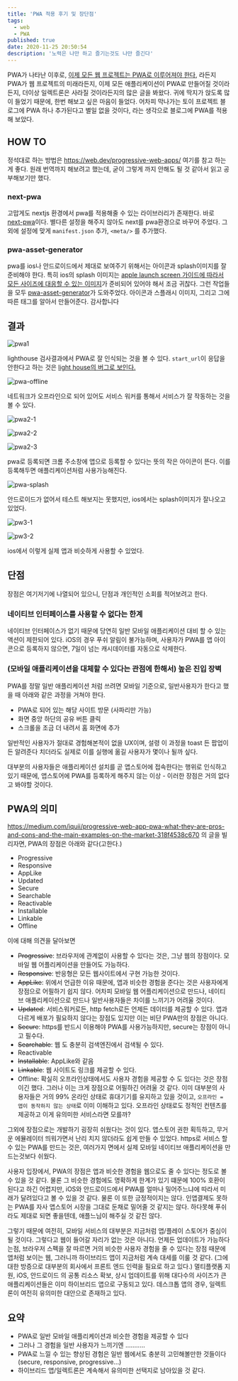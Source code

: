 ```yaml
---
title: 'PWA 적용 후기 및 장단점'
tags:
  - web
  - PWA
published: true
date: 2020-11-25 20:50:54
description: '노력은 나만 하고 즐기는것도 나만 즐긴다'
---
```


PWA가 나타난 이후로, [이제 모든 웹 프로젝트는 PWA로 이루어져야 한다](https://alistapart.com/article/yes-that-web-project-should-be-a-pwa/), 라든지 PWA가 웹 프로젝트의 미래라든지, 이제 모든 애플리케이션이 PWA로 만들어질 것이라든지, 더이상 일렉트론은 사라질 것이라든지의 많은 글을 봐왔다. 귀에 딱지가 앉도록 많이 들었기 때문에, 한번 해보고 싶은 마음이 들었다. 어차피 막나가는 토이 프로젝트 블로그에 PWA 하나 추가된다고 별일 없을 것이다, 라는 생각으로 블로그에 PWA를 적용해 보았다.

## HOW TO

정석대로 하는 방법은 https://web.dev/progressive-web-apps/ 여기를 참고 하는게 좋다. 원래 번역까지 해보려고 했는데, 굳이 그렇게 까지 안해도 될 것 같아서 읽고 공부해보기만 했다.

### next-pwa

고맙게도 nextjs 환경에서 pwa를 적용해줄 수 있는 라이브러리가 존재한다. 바로 [next-pwa](https://github.com/shadowwalker/next-pwa)이다. 별다른 설정을 해주지 않아도 next를 pwa환경으로 바꾸어 주었다. 그외에 설정에 맞게 `manifest.json` 추가, `<meta/>` 를 추가했다.

### pwa-asset-generator

pwa를 ios나 안드로이드에서 제대로 보여주기 위해서는 아이콘과 splash이미지를 잘 준비해야 한다. 특히 ios의 splash 이미지는 [apple launch screen 가이드에 따라서 모든 사이즈에 대응할 수 있는 이미지](https://developer.apple.com/design/human-interface-guidelines/ios/visual-design/adaptivity-and-layout/#device-screen-sizes-and-orientations)가 준비되어 있어야 해서 조금 귀찮다. 그런 작업들을 모두 [pwa-asset-generator](https://github.com/onderceylan/pwa-asset-generator)가 도와주었다. 아이콘과 스플래시 이미지, 그리고 그에 따른 태그를 알아서 만들어준다. 감사합니다

## 결과

![pwa1](./images/pwa1.png)

lighthouse 검사결과에서 PWA로 잘 인식되는 것을 볼 수 있다. `start_url`이 응답을 안한다고 하는 것은 [light house의 버그로 보인다.](https://github.com/shadowwalker/next-pwa/issues/107)

![pwa-offline](./images/pwa-offline.png)

네트워크가 오프라인으로 되어 있어도 서비스 워커를 통해서 서비스가 잘 작동하는 것을 볼 수 있다.

![pwa2-1](./images/pwa2-1.png)

![pwa2-2](./images/pwa2-2.png)

![pwa2-3](./images/pwa2-3.png)

pwa로 등록되면 크롬 주소창에 앱으로 등록할 수 있다는 뜻의 작은 아이콘이 뜬다. 이를 등록해두면 애플리케이션처럼 사용가능해진다.

![pwa-splash](./images/pwa-splash.png)

안드로이드가 없어서 테스트 해보지는 못했지만, ios에서는 splash이미지가 잘나오고 있었다.

![pw3-1](./images/pwa3-1.png)

![pw3-2](./images/pwa3-2.png)

ios에서 이렇게 실제 앱과 비슷하게 사용할 수 있었다.

## 단점

장점은 여기저기에 나열되어 있으니, 단점과 개인적인 소회를 적어보려고 한다.

### 네이티브 인터페이스를 사용할 수 없다는 한계

네이티브 인터페이스가 없기 때문에 당연히 일반 모바일 애플리케이션 대비 할 수 있는 액션이 제한되어 있다. iOS의 경우 푸쉬 알림이 불가능하며, 사용자가 PWA를 앱 아이콘으로 등록하지 않으면, 7일이 넘는 캐시데이터를 자동으로 삭제한다.

### (모바일 애플리케이션을 대체할 수 있다는 관점에 한해서) 높은 진입 장벽

PWA를 정말 일반 애플리케이션 처럼 쓰려면 모바일 기준으로, 일반사용자가 한다고 했을 때 아래와 같은 과정을 거쳐야 한다.

- PWA로 되어 있는 해당 사이트 방문 (사파리만 가능)
- 화면 중앙 하단의 공유 버튼 클릭
- 스크롤을 조금 더 내려서 홈 화면에 추가

일반적인 사용자가 절대로 경험해본적이 없을 UX이며, 설령 이 과정을 toast 든 팝업이든 알려준다 치더라도 실제로 이를 실행에 옮길 사용자가 몇이나 될까 싶다.

대부분의 사용자들은 애플리케이션 설치를 곧 앱스토어에 접속한다는 행위로 인식하고 있기 때문에, 앱스토어에 PWA를 등록하게 해주지 않는 이상 - 이러한 장점은 거의 없다고 봐야할 것이다.

## PWA의 의미

https://medium.com/iquii/progressive-web-app-pwa-what-they-are-pros-and-cons-and-the-main-examples-on-the-market-318f4538c670 의 글을 빌리자면, PWA의 장점은 아래와 같다(고한다.)

- Progressive
- Responsive
- AppLike
- Updated
- Secure
- Searchable
- Reactivable
- Installable
- Linkable
- Offline

이에 대해 의견을 달아보면

- ~~Progressive~~: 브라우저에 관계없이 사용할 수 있다는 것은, 그냥 웹의 장점이다. 모바일 웹 어플리케이션을 만들어도 가능하다.
- ~~Responsive~~: 반응형은 모든 웹사이트에서 구현 가능한 것이다.
- ~~AppLike~~: 위에서 언급한 이유 때문에, 앱과 비슷한 경험을 준다는 것은 사용자에게 장점으로 어필하기 쉽지 않다. 어차피 모바일 웹 어플리케이션으로 만드나, 네이티브 애플리케이션으로 만드나 일반사용자들은 차이를 느끼기가 어려울 것이다.
- ~~Updated~~: 서비스워커로든, http fetch로든 언제든 데이터를 제공할 수 있다. 앱과 다르게 배포가 필요하지 않다는 장점도 있지만 이는 비단 PWA만의 장점은 아니다.
- ~~Secure~~: https를 반드시 이용해야 PWA를 사용가능하지만, secure는 장점이 아니고 필수다.
- ~~Searchable~~: 웹 도 충분히 검색엔진에서 검색될 수 있다.
- Reactivable
- ~~Installable~~: AppLike와 같음
- ~~Linkable~~: 웹 사이트도 링크를 제공할 수 있다.
- Offline: 확실히 오프라인상태에서도 사용자 경험을 제공할 수 도 있다는 것은 장점이긴 했다. 그러나 이는 크게 장점으로 어필하긴 어려울 것 같다. 이미 대부분의 사용자들은 거의 99% 온라인 상태로 휴대기기를 유지하고 있을 것이고, `오프라인 = 앱이 동작하지 않는 상태`로 이미 이해하고 있다. 오프라인 상태로도 정적인 컨텐츠를 제공하고 이게 유의미한 서비스라면 모를까?

그외에 장점으로는 개발하기 굉장히 쉬웠다는 것이 있다. 앱스토어 권한 획득하고, 무거운 에뮬레이터 띄워가면서 난리 치지 않더라도 쉽게 만들 수 있었다. https로 서비스 할 수 있는 PWA를 만드는 것은, 여러가지 면에서 실제 모바일 네이티브 애플리케이션을 만드는것보다 쉬웠다.

사용자 입장에서, PWA의 장점은 앱과 비슷한 경험을 웹으로도 줄 수 있다는 정도로 볼 수 있을 것 같다. 물론 그 비슷한 경험에도 명확하게 한계가 있기 떄문에 100% 호환이 된다고 하긴 어렵지만, iOS와 안드로이드에서 PWA를 얼마나 밀어주느냐에 따라서 미래가 달려있다고 볼 수 있을 것 같다. 물론 이 또한 긍정적이지는 않다. 인앱결제도 못하는 PWA를 자사 앱스토어 시장을 그대로 둔채로 밀어줄 것 같지는 않다. 하다못해 푸쉬라도 제대로 되면 좋을텐데, 애플느님이 해주실 것 같진 않다.

그렇기 때문에 여전히, 모바일 서비스의 대부분은 지금처럼 앱/플레이 스토어가 중심이 될 것이다. 그렇다고 웹이 들어갈 자리가 없는 것은 아니다. 언제든 업데이트가 가능하다는점, 브라우저 스펙을 잘 따르면 거의 비슷한 사용자 경험을 줄 수 있다는 장점 때문에 앱처럼 보이는 웹, 그러니까 하이브리드 앱이 지금처럼 계속 대세를 이룰 것 같다. (그에 대한 방증으로 대부분의 회사에서 프론트 엔드 인력을 필요로 하고 있다.) 멀티플랫폼 지원, iOS, 안드로이드 의 공통 리소스 확보, 상시 업데이트를 위해 대다수의 사이즈가 큰 애플리케이션들은 이미 하이브리드 앱으로 구동되고 있다. 데스크톱 앱의 경우, 일렉트론이 여전히 유의미한 대안으로 존재하고 있다.

## 요약

- PWA로 일반 모바일 애플리케이션과 비슷한 경험을 제공할 수 있다
- 그러나 그 경험을 일반 사용자가 느끼기엔 ...........
- PWA로 느낄 수 있는 향상된 경험은 일반 웹에서도 충분히 고민해볼만한 것들이다 (secure, responsive, progressive...)
- 하이브리드 앱/일렉트론은 계속해서 유의미한 선택지로 남아있을 것 같다.
